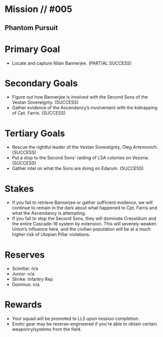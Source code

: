 # Mission // #005
## Phantom Pursuit
# Primary Goal
- Locate and capture Nilan Bannerjee. (PARTIAL SUCCESS)

# Secondary Goals
- Figure out how Bannerjee is involved with the Second Sons of the Vestan Sovereignty. (SUCCESS)
- Gather evidence of the Ascendancy’s involvement with the kidnapping of Cpt. Farris. (SUCCESS)

# Tertiary Goals
- Rescue the rightful leader of the Vestan Sovereignty, Oleg Artemovich. (SUCCESS)
- Put a stop to the Second Sons’ raiding of LSA colonies on Vezoria. (SUCCESS)
- Gather intel on what the Sons are doing on Edarum. (SUCCESS)

# Stakes
- If you fail to retrieve Bannerjee or gather sufficient evidence, we will continue to remain in the dark about what happened to Cpt. Farris and what the Ascendancy is attempting.
- If you fail to stop the Second Sons, they will dominate Cressidium and the entire Cascade-16 system by extension. This will severely weaken Union’s influence here, and the civilian population will be at a much higher risk of Utopian Pillar violations.

# Reserves
- Scimitar: n/a
- Junior: n/a
- Shrike: Infantry Rep
- Dominus: n/a

# Rewards
- Your squad will be promoted to LL5 upon mission completion.
- Exotic gear may be reverse-engineered if you're able to obtain certain weaponry/systems from the field.